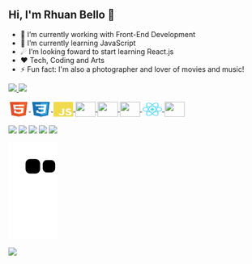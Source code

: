 ## Hi, I'm Rhuan Bello 👋

- 🔭 I’m currently working with Front-End Development
- 🌱 I’m currently learning JavaScript
- ☄ I’m looking foward to start learning React.js
- ❤ Tech, Coding and Arts
- ⚡ Fun fact: I'm also a photographer and lover of movies and music!

 <div>
  <a href="https://github.com/rhuanbello">
  <img height="180em" src="https://github-readme-stats.vercel.app/api?username=rhuanbello&show_icons=true&theme=react&include_all_commits=true&count_private=true"/>
  <img height="180em" src="https://github-readme-stats.vercel.app/api/top-langs/?username=rhuanbello&layout=compact&langs_count=7&theme=react"/>
</div>

<div style="display: inline_block"><br>
  <img align="center" height="30" width="40" src="https://raw.githubusercontent.com/devicons/devicon/master/icons/html5/html5-original.svg">
  <img align="center" height="30" width="40" src="https://raw.githubusercontent.com/devicons/devicon/master/icons/css3/css3-original.svg">
  <img align="center" height="30" width="40" src="https://raw.githubusercontent.com/devicons/devicon/master/icons/javascript/javascript-plain.svg">
  <img align="center" height="30" width="40" src="https://cdn.jsdelivr.net/gh/devicons/devicon/icons/bootstrap/bootstrap-plain.svg">
  <img align="center" height="30" width="40" src="https://cdn.worldvectorlogo.com/logos/wordpress-icon-1.svg">
  <img align="center" height="30" width="40" src="https://cdn.worldvectorlogo.com/logos/figma-1.svg">
  <img align="center" height="30" width="40" src="https://raw.githubusercontent.com/devicons/devicon/master/icons/react/react-original.svg">
  <img align="center" height="30" width="40" src="https://cdn.jsdelivr.net/gh/devicons/devicon/icons/git/git-original.svg">

</div>

<div style="display: inline_block"><br> 
  <a href="https://www.linkedin.com/in/rhuanbello/" target="_blank"><img src="https://img.shields.io/badge/-LinkedIn-%230077B5?style=for-the-badge&logo=linkedin&logoColor=white" target="_blank"></a> 
  <a href="https://www.instagram.com/rhuanbello/" target="_blank"><img src="https://img.shields.io/badge/-Instagram-%23E4405F?style=for-the-badge&logo=instagram&logoColor=white" target="_blank"></a>
  <a href="https://twitter.com/rhuanbello" target="_blank"><img src="https://img.shields.io/badge/Twitter-1DA1F2?style=for-the-badge&logo=twitter&logoColor=white"></a>
  <a href = "mailto:rhuambello@gmail.com"><img src="https://img.shields.io/badge/-Gmail-%23333?style=for-the-badge&logo=gmail&logoColor=white" target="_blank"></a>
  <a href="https://api.whatsapp.com/send?phone=+5521968892704" target="_blank"><img src="https://img.shields.io/badge/WhatsApp-25D366?style=for-the-badge&logo=whatsapp&logoColor=white"></a>
</div>
 
![Snake animation](https://github.com/rhuanbello/rhuanbello/blob/output/github-contribution-grid-snake.svg)
 
<img src="https://komarev.com/ghpvc/?username=rhuanbello&label=Visits">

